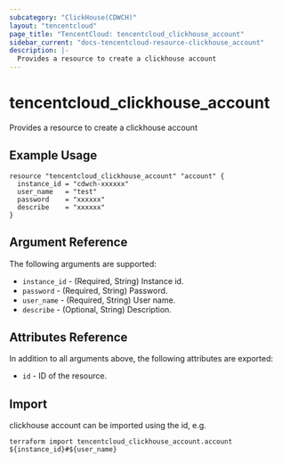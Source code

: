 ```yaml
---
subcategory: "ClickHouse(CDWCH)"
layout: "tencentcloud"
page_title: "TencentCloud: tencentcloud_clickhouse_account"
sidebar_current: "docs-tencentcloud-resource-clickhouse_account"
description: |-
  Provides a resource to create a clickhouse account
---
```


# tencentcloud_clickhouse_account

Provides a resource to create a clickhouse account

## Example Usage

```hcl
resource "tencentcloud_clickhouse_account" "account" {
  instance_id = "cdwch-xxxxxx"
  user_name   = "test"
  password    = "xxxxxx"
  describe    = "xxxxxx"
}
```

## Argument Reference

The following arguments are supported:

* `instance_id` - (Required, String) Instance id.
* `password` - (Required, String) Password.
* `user_name` - (Required, String) User name.
* `describe` - (Optional, String) Description.

## Attributes Reference

In addition to all arguments above, the following attributes are exported:

* `id` - ID of the resource.



## Import

clickhouse account can be imported using the id, e.g.

```
terraform import tencentcloud_clickhouse_account.account ${instance_id}#${user_name}
```

